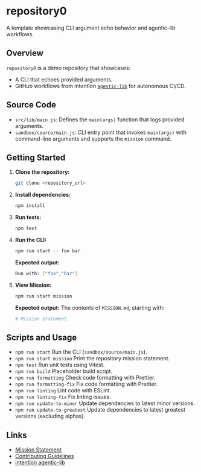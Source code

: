 # repository0

A template showcasing CLI argument echo behavior and agentic-lib workflows.

## Overview

`repository0` is a demo repository that showcases:
- A CLI that echoes provided arguments.
- GitHub workflows from intentïon [`agentic-lib`](https://github.com/xn-intenton-z2a/agentic-lib) for autonomous CI/CD.

## Source Code

- `src/lib/main.js`: Defines the `main(args)` function that logs provided arguments.
- `sandbox/source/main.js`: CLI entry point that invokes `main(args)` with command-line arguments and supports the `mission` command.

## Getting Started

1. **Clone the repository:**
   ```sh
   git clone <repository_url>
   ```
2. **Install dependencies:**
   ```sh
   npm install
   ```
3. **Run tests:**
   ```sh
   npm test
   ```
4. **Run the CLI:**
   ```sh
   npm run start -- foo bar
   ```
   **Expected output:**
   ```sh
   Run with: ["foo","bar"]
   ```
5. **View Mission:**
   ```sh
   npm run start mission
   ```
   **Expected output:**
   The contents of `MISSION.md`, starting with:
   ```sh
   # Mission Statement
   ```

## Scripts and Usage

- `npm run start`     Run the CLI (`sandbox/source/main.js`).
- `npm run start mission`    Print the repository mission statement.
- `npm test`           Run unit tests using Vitest.
- `npm run build`      Placeholder build script.
- `npm run formatting`    Check code formatting with Prettier.
- `npm run formatting-fix`  Fix code formatting with Prettier.
- `npm run linting`       Lint code with ESLint.
- `npm run linting-fix`   Fix linting issues.
- `npm run update-to-minor`   Update dependencies to latest minor versions.
- `npm run update-to-greatest` Update dependencies to latest greatest versions (excluding alphas).

## Links

- [Mission Statement](../../MISSION.md)
- [Contributing Guidelines](../../CONTRIBUTING.md)
- [intentïon agentic-lib](https://github.com/xn-intenton-z2a/agentic-lib)
